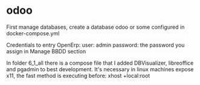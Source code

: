 # odoo

First manage databases, create a database odoo or some configured in docker-compose.yml

Credentials to entry OpenErp:
user:
admin
password:
the password you assign in Manage BBDD section


In folder 6_1_all there is a compose file that I added DBVisualizer, libreoffice and pgadmin to best development.
It's necessary in linux machines expose x11, the fast method is executing before:
xhost +local:root
